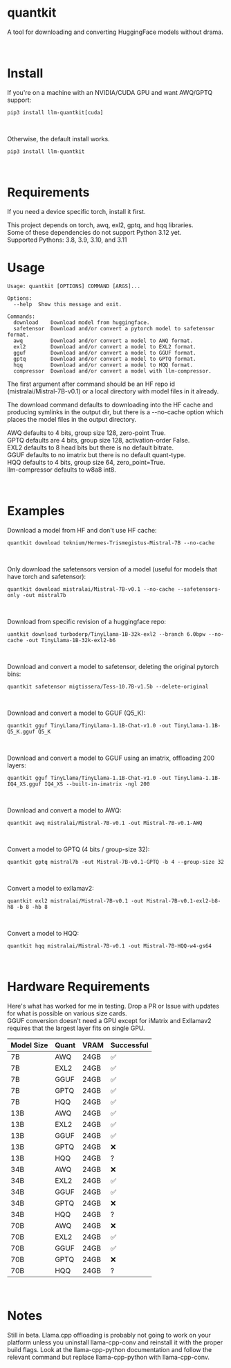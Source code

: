 # quantkit

A tool for downloading and converting HuggingFace models without drama.

<br/>

# Install
If you're on a machine with an NVIDIA/CUDA GPU and want AWQ/GPTQ support:
```
pip3 install llm-quantkit[cuda]
```
<br/>

Otherwise, the default install works. <br/>

```
pip3 install llm-quantkit
```
<br/>

# Requirements

If you need a device specific torch, install it first. <br/>

This project depends on torch, awq, exl2, gptq, and hqq libraries. <br/>
Some of these dependencies do not support Python 3.12 yet. <br/>
Supported Pythons: 3.8, 3.9, 3.10, and 3.11<br/>


# Usage

```
Usage: quantkit [OPTIONS] COMMAND [ARGS]...

Options:
  --help  Show this message and exit.

Commands:
  download    Download model from huggingface.
  safetensor  Download and/or convert a pytorch model to safetensor format.
  awq         Download and/or convert a model to AWQ format.
  exl2        Download and/or convert a model to EXL2 format.
  gguf        Download and/or convert a model to GGUF format.
  gptq        Download and/or convert a model to GPTQ format.
  hqq         Download and/or convert a model to HQQ format.
  compressor  Download and/or convert a model with llm-compressor.
```

The first argument after command should be an HF repo id (mistralai/Mistral-7B-v0.1) or a local directory with model files in it already.

The download command defaults to downloading into the HF cache and producing symlinks in the output dir, but there is a --no-cache option which places the model files in the output directory. <br/>


AWQ defaults to 4 bits, group size 128, zero-point True. <br />
GPTQ defaults are 4 bits, group size 128, activation-order False. <br />
EXL2 defaults to 8 head bits but there is no default bitrate. <br />
GGUF defaults to no imatrix but there is no default quant-type. <br />
HQQ defaults to 4 bits, group size 64, zero_point=True. <br />
llm-compressor defaults to w8a8 int8. <br />

<br/>

# Examples

Download a model from HF and don't use HF cache:
```
quantkit download teknium/Hermes-Trismegistus-Mistral-7B --no-cache
```

<br/>


Only download the safetensors version of a model (useful for models that have torch and safetensor):
```
quantkit download mistralai/Mistral-7B-v0.1 --no-cache --safetensors-only -out mistral7b
```

<br/>


Download from specific revision of a huggingface repo:
```
uantkit download turboderp/TinyLlama-1B-32k-exl2 --branch 6.0bpw --no-cache -out TinyLlama-1B-32k-exl2-b6
```

<br/>


Download and convert a model to safetensor, deleting the original pytorch bins:
```
quantkit safetensor migtissera/Tess-10.7B-v1.5b --delete-original
```

<br/>


Download and convert a model to GGUF (Q5_K):
```
quantkit gguf TinyLlama/TinyLlama-1.1B-Chat-v1.0 -out TinyLlama-1.1B-Q5_K.gguf Q5_K
```

<br/>


Download and convert a model to GGUF using an imatrix, offloading 200 layers:
```
quantkit gguf TinyLlama/TinyLlama-1.1B-Chat-v1.0 -out TinyLlama-1.1B-IQ4_XS.gguf IQ4_XS --built-in-imatrix -ngl 200
```

<br/>


Download and convert a model to AWQ:
```
quantkit awq mistralai/Mistral-7B-v0.1 -out Mistral-7B-v0.1-AWQ
```

<br/>


Convert a model to GPTQ (4 bits / group-size 32):
```
quantkit gptq mistral7b -out Mistral-7B-v0.1-GPTQ -b 4 --group-size 32
```

<br/>


Convert a model to exllamav2:
```
quantkit exl2 mistralai/Mistral-7B-v0.1 -out Mistral-7B-v0.1-exl2-b8-h8 -b 8 -hb 8
```
<br/>


Convert a model to HQQ:
```
quantkit hqq mistralai/Mistral-7B-v0.1 -out Mistral-7B-HQQ-w4-gs64
```
<br/>

# Hardware Requirements
Here's what has worked for me in testing. Drop a PR or Issue with updates for what is possible on various size cards. <br />
GGUF conversion doesn't need a GPU except for iMatrix and Exllamav2 requires that the largest layer fits on single GPU.

|Model Size|Quant|VRAM|Successful|
|--|--|--|--|
|7B|AWQ|24GB|✅|
|7B|EXL2|24GB|✅|
|7B|GGUF|24GB|✅|
|7B|GPTQ|24GB|✅|
|7B|HQQ|24GB|✅|
|13B|AWQ|24GB|✅|
|13B|EXL2|24GB|✅|
|13B|GGUF|24GB|✅|
|13B|GPTQ|24GB|:x:|
|13B|HQQ|24GB|?|
|34B|AWQ|24GB|:x:|
|34B|EXL2|24GB|✅|
|34B|GGUF|24GB|✅|
|34B|GPTQ|24GB|:x:|
|34B|HQQ|24GB|?|
|70B|AWQ|24GB|:x:|
|70B|EXL2|24GB|✅|
|70B|GGUF|24GB|✅|
|70B|GPTQ|24GB|:x:|
|70B|HQQ|24GB|?|

<br />

# Notes

Still in beta. Llama.cpp offloading is probably not going to work on your platform unless you uninstall llama-cpp-conv and reinstall it with the proper build flags. Look at the llama-cpp-python documentation and follow the relevant command but replace llama-cpp-python with llama-cpp-conv.
